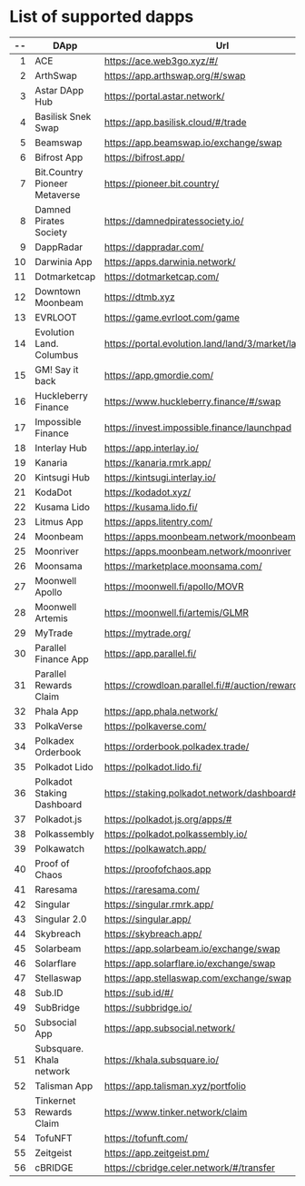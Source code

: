 
# List of supported dapps
| --  |             DApp              |                         Url                          |          Tags           |
| --: | ----------------------------- | ---------------------------------------------------- | ----------------------- |
|   1 | ACE                           | https://ace.web3go.xyz/#/                            | utilities               |
|   2 | ArthSwap                      | https://app.arthswap.org/#/swap                      | defi,staking,evm        |
|   3 | Astar DApp Hub                | https://portal.astar.network/                        | defi,staking,evm        |
|   4 | Basilisk Snek Swap            | https://app.basilisk.cloud/#/trade                   | defi                    |
|   5 | Beamswap                      | https://app.beamswap.io/exchange/swap                | defi,staking,evm        |
|   6 | Bifrost App                   | https://bifrost.app/                                 | defi,crowdloans         |
|   7 | Bit.Country Pioneer Metaverse | https://pioneer.bit.country/                         | nft,staking             |
|   8 | Damned Pirates Society        | https://damnedpiratessociety.io/                     | nft,evm                 |
|   9 | DappRadar                     | https://dappradar.com/                               | utilities               |
|  10 | Darwinia App                  | https://apps.darwinia.network/                       | staking                 |
|  11 | Dotmarketcap                  | https://dotmarketcap.com/                            | utilities               |
|  12 | Downtown Moonbeam             | https://dtmb.xyz                                     | evm,utilities           |
|  13 | EVRLOOT                       | https://game.evrloot.com/game                        | nft                     |
|  14 | Evolution Land. Columbus      | https://portal.evolution.land/land/3/market/land     | nft,evm                 |
|  15 | GM! Say it back               | https://app.gmordie.com/                             | community               |
|  16 | Huckleberry Finance           | https://www.huckleberry.finance/#/swap               | defi,staking,evm        |
|  17 | Impossible Finance            | https://invest.impossible.finance/launchpad          | defi,evm                |
|  18 | Interlay Hub                  | https://app.interlay.io/                             | staking,defi,crowdloans |
|  19 | Kanaria                       | https://kanaria.rmrk.app/                            | nft                     |
|  20 | Kintsugi Hub                  | https://kintsugi.interlay.io/                        | staking,defi,crowdloans |
|  21 | KodaDot                       | https://kodadot.xyz/                                 | nft                     |
|  22 | Kusama Lido                   | https://kusama.lido.fi/                              | staking,evm             |
|  23 | Litmus App                    | https://apps.litentry.com/                           | crowdloans,evm          |
|  24 | Moonbeam                      | https://apps.moonbeam.network/moonbeam               | staking,crowdloans,evm  |
|  25 | Moonriver                     | https://apps.moonbeam.network/moonriver              | staking,crowdloans,evm  |
|  26 | Moonsama                      | https://marketplace.moonsama.com/                    | nft,evm                 |
|  27 | Moonwell Apollo               | https://moonwell.fi/apollo/MOVR                      | defi,evm                |
|  28 | Moonwell Artemis              | https://moonwell.fi/artemis/GLMR                     | defi,evm                |
|  29 | MyTrade                       | https://mytrade.org/                                 | defi,evm                |
|  30 | Parallel Finance App          | https://app.parallel.fi/                             | defi                    |
|  31 | Parallel Rewards Claim        | https://crowdloan.parallel.fi/#/auction/rewards/     | crowdloans              |
|  32 | Phala App                     | https://app.phala.network/                           | defi,staking            |
|  33 | PolkaVerse                    | https://polkaverse.com/                              | community               |
|  34 | Polkadex Orderbook            | https://orderbook.polkadex.trade/                    | defi,utilities          |
|  35 | Polkadot Lido                 | https://polkadot.lido.fi/                            | staking,evm             |
|  36 | Polkadot Staking Dashboard    | https://staking.polkadot.network/dashboard#/overview | staking                 |
|  37 | Polkadot.js                   | https://polkadot.js.org/apps/#                       | utilities               |
|  38 | Polkassembly                  | https://polkadot.polkassembly.io/                    | community               |
|  39 | Polkawatch                    | https://polkawatch.app/                              | staking                 |
|  40 | Proof of Chaos                | https://proofofchaos.app                             | nft,community           |
|  41 | Raresama                      | https://raresama.com/                                | nft                     |
|  42 | Singular                      | https://singular.rmrk.app/                           | nft                     |
|  43 | Singular 2.0                  | https://singular.app/                                | nft                     |
|  44 | Skybreach                     | https://skybreach.app/                               | nft,evm                 |
|  45 | Solarbeam                     | https://app.solarbeam.io/exchange/swap               | defi,staking,evm        |
|  46 | Solarflare                    | https://app.solarflare.io/exchange/swap              | defi,staking,evm        |
|  47 | Stellaswap                    | https://app.stellaswap.com/exchange/swap             | defi,staking,evm        |
|  48 | Sub.ID                        | https://sub.id/#/                                    | utilities               |
|  49 | SubBridge                     | https://subbridge.io/                                | defi,evm                |
|  50 | Subsocial App                 | https://app.subsocial.network/                       | community               |
|  51 | Subsquare. Khala network      | https://khala.subsquare.io/                          | community               |
|  52 | Talisman App                  | https://app.talisman.xyz/portfolio                   | defi,crowdloans         |
|  53 | Tinkernet Rewards Claim       | https://www.tinker.network/claim                     | crowdloans              |
|  54 | TofuNFT                       | https://tofunft.com/                                 | nft,evm                 |
|  55 | Zeitgeist                     | https://app.zeitgeist.pm/                            | utilities               |
|  56 | cBRIDGE                       | https://cbridge.celer.network/#/transfer             | defi,evm                |
